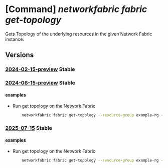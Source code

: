 # [Command] _networkfabric fabric get-topology_

Gets Topology of the underlying resources in the given Network Fabric instance.

## Versions

### [2024-02-15-preview](/Resources/mgmt-plane/L3N1YnNjcmlwdGlvbnMve30vcmVzb3VyY2Vncm91cHMve30vcHJvdmlkZXJzL21pY3Jvc29mdC5tYW5hZ2VkbmV0d29ya2ZhYnJpYy9uZXR3b3JrZmFicmljcy97fS9nZXR0b3BvbG9neQ==/2024-02-15-preview.xml) **Stable**

<!-- mgmt-plane /subscriptions/{}/resourcegroups/{}/providers/microsoft.managednetworkfabric/networkfabrics/{}/gettopology 2024-02-15-preview -->

### [2024-06-15-preview](/Resources/mgmt-plane/L3N1YnNjcmlwdGlvbnMve30vcmVzb3VyY2Vncm91cHMve30vcHJvdmlkZXJzL21pY3Jvc29mdC5tYW5hZ2VkbmV0d29ya2ZhYnJpYy9uZXR3b3JrZmFicmljcy97fS9nZXR0b3BvbG9neQ==/2024-06-15-preview.xml) **Stable**

<!-- mgmt-plane /subscriptions/{}/resourcegroups/{}/providers/microsoft.managednetworkfabric/networkfabrics/{}/gettopology 2024-06-15-preview -->

#### examples

- Run get topology on the Network Fabric
    ```bash
        networkfabric fabric get-topology --resource-group example-rg --resource-name example-fabric
    ```

### [2025-07-15](/Resources/mgmt-plane/L3N1YnNjcmlwdGlvbnMve30vcmVzb3VyY2Vncm91cHMve30vcHJvdmlkZXJzL21pY3Jvc29mdC5tYW5hZ2VkbmV0d29ya2ZhYnJpYy9uZXR3b3JrZmFicmljcy97fS9nZXR0b3BvbG9neQ==/2025-07-15.xml) **Stable**

<!-- mgmt-plane /subscriptions/{}/resourcegroups/{}/providers/microsoft.managednetworkfabric/networkfabrics/{}/gettopology 2025-07-15 -->

#### examples

- Run get topology on the Network Fabric
    ```bash
        networkfabric fabric get-topology --resource-group example-rg --resource-name example-fabric
    ```
